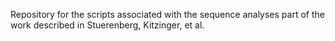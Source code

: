 Repository for the scripts associated with the sequence analyses part of the work described in Stuerenberg, Kitzinger, et al. 


